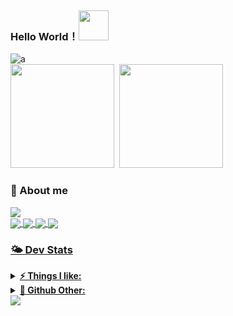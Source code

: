 ### Hello World！<img style="margin-top: -10px" class="mr-3" src="https://github.githubassets.com/images/mona-whisper.gif" width="48" height="48">
![a](https://capsule-render.vercel.app/api?type=waving&height=200&text=GoodDay!&fontAlign=80&fontAlignY=40&color=gradient)
<br>
<img height="166px" src="https://bad-apple-github-readme.vercel.app/api?show_bg=1&username=ToulthG" />&nbsp;&nbsp;<img height="166px" src="http://github-readme-streak-stats.herokuapp.com?user=ToulthG&theme=ayu-light&date_format=%5BY%20%5DM%20j" /></a>
 
  





### 📮 About me
 <a href="https://count.getloli.com"><img align="center" src="https://count.getloli.com/get/@ToulthG?theme=rule34"></a><br>
    <a href = "https://twitter.com/GToulth"><img align="center" src="https://img.shields.io/badge/twitter-1DA1F2.svg?style=for-the-badge&logo=twitter&logoColor=ffffff">
    <a href = "mailto:gxf1034512354@gmail.com"><img align="center" src="https://img.shields.io/badge/-gmail-c14438?style=for-the-badge&logo=Gmail&logoColor=ffffff">
    <a href = "https://steamcommunity.com/id/FengirkG/"><img align="center" src="https://img.shields.io/badge/Steam-1101981821?style=for-the-badge&logo=steam&logoColor=white">
    <a href = "https://steamcommunity.com/id/FengirkG/"><img align="center" src="https://img.shields.io/badge/Counter_Strike-000000?style=for-the-badge&logo=counter-strike&logoColor=white">

### 🌤 Dev Stats
    
<details>	
  <summary><b>⚡ Things I like:</b></summary>
  <img src = "https://steam-stat.vercel.app/api?profileName=FengirkG" />
  <img src = "https://github.com/ToulthG/ToulthG/blob/master/github-metrics.svg"/>
</details>

<details>	
  <summary><b>🚀 Github Other:</b></summary>
  <img src = "https://github-profile-trophy.vercel.app/?username=ToulthG&theme=dracula">
  <img src = "https://github.com/ToulthG/ToulthG/blob/master/github-contribution-grid-snake.svg">
</details>
<a href="https://github.com/404"><img src="https://user-images.githubusercontent.com/73097560/115834477-dbab4500-a447-11eb-908a-139a6edaec5c.gif"></a>
